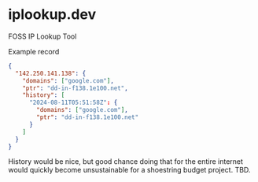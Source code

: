 # iplookup.dev

FOSS IP Lookup Tool

Example record
```json
{
  "142.250.141.138": {
    "domains": ["google.com"],
    "ptr": "dd-in-f138.1e100.net",
    "history": [
      "2024-08-11T05:51:58Z": {
        "domains": ["google.com"],
        "ptr": "dd-in-f138.1e100.net"
      }
    ]
  }
}
```

History would be nice, but good chance doing that for the entire internet would quickly become unsustainable for a shoestring budget project. TBD.

